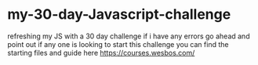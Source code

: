 # my-30-day-Javascript-challenge
refreshing my JS with a 30 day challenge
if i have any errors  go ahead and point out
if any one is looking to start this challenge you can find the starting files and guide here https://courses.wesbos.com/





 
